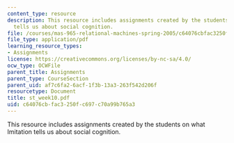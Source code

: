 ```yaml
---
content_type: resource
description: This resource includes assignments created by the students on what Imitation
  tells us about social cognition.
file: /courses/mas-965-relational-machines-spring-2005/c64076cbfac3250fc697c70a99b765a3_st_week10.pdf
file_type: application/pdf
learning_resource_types:
- Assignments
license: https://creativecommons.org/licenses/by-nc-sa/4.0/
ocw_type: OCWFile
parent_title: Assignments
parent_type: CourseSection
parent_uid: af7c6fa2-6acf-1f3b-13a3-263f542d206f
resourcetype: Document
title: st_week10.pdf
uid: c64076cb-fac3-250f-c697-c70a99b765a3
---
```

This resource includes assignments created by the students on what Imitation tells us about social cognition.
